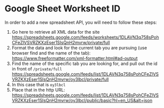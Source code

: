 # Google Sheet Worksheet ID

In order to add a new spreadsheet API, you will need to follow these steps:

1. Go here to retrieve all XML data for the site https://spreadsheets.google.com/feeds/worksheets/1DLAVN3q758sPohCFeZlVSVRZKXzEser1SIsQnH2mvrw/private/full
2. Format the data and look for the current tab you are pursuing (use browser find and the name of the tab): https://www.freeformatter.com/xml-formatter.html#ad-output
3. Find the name of the specific tab you are looking for, and pull out the id in front of `/private/full` https://spreadsheets.google.com/feeds/list/1DLAVN3q758sPohCFeZlVSVRZKXzEser1SIsQnH2mvrw/oy3lbcl/private/full
4. In this case that is `oy3lbcl`
5. Place that in the http URL: https://spreadsheets.google.com/feeds/list/1DLAVN3q758sPohCFeZlVSVRZKXzEser1SIsQnH2mvrw/oy3lbcl/public/basic?hl=en_US&alt=json